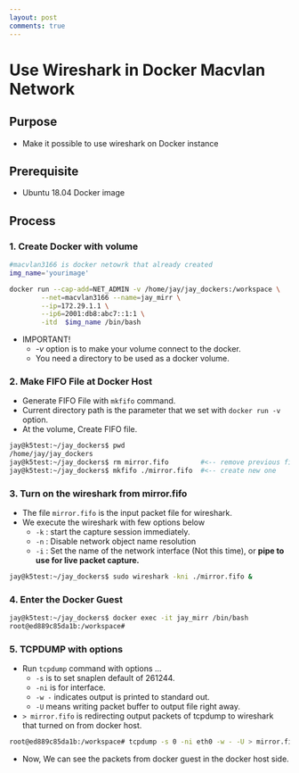 ```yaml
---
layout: post
comments: true
---
```


# Use Wireshark in Docker Macvlan Network

## Purpose

* Make it possible to use wireshark on Docker instance

## Prerequisite

* Ubuntu 18.04 Docker image

## Process

### 1. Create Docker with volume

~~~bash
#macvlan3166 is docker netowrk that already created
img_name='yourimage'

docker run --cap-add=NET_ADMIN -v /home/jay/jay_dockers:/workspace \
        --net=macvlan3166 --name=jay_mirr \
        --ip=172.29.1.1 \
        --ip6=2001:db8:abc7::1:1 \
        -itd  $img_name /bin/bash
~~~

* IMPORTANT!
	* *-v* option is to make your volume connect to the docker.
	* You need a directory to be used as a docker volume.

### 2. Make FIFO File at Docker Host

* Generate FIFO File with `mkfifo` command.
* Current directory path is the parameter that we set with `docker run -v` option.
* At the volume, Create FIFO file.

~~~bash
jay@k5test:~/jay_dockers$ pwd
/home/jay/jay_dockers
jay@k5test:~/jay_dockers$ rm mirror.fifo		#<-- remove previous fifo file
jay@k5test:~/jay_dockers$ mkfifo ./mirror.fifo	#<-- create new one
~~~

### 3. Turn on the wireshark from mirror.fifo

* The file `mirror.fifo` is the input packet file for wireshark.
* We execute the wireshark with few options below
	* `-k` : start the capture session immediately.
	* `-n` : Disable network object name resolution
	* `-i` : Set the name of the network interface (Not this time), or **pipe to use for live packet  capture.**

~~~bash
jay@k5test:~/jay_dockers$ sudo wireshark -kni ./mirror.fifo &
~~~


### 4. Enter the Docker Guest

~~~bash
jay@k5test:~/jay_dockers$ docker exec -it jay_mirr /bin/bash
root@ed889c85da1b:/workspace# 
~~~


### 5. TCPDUMP with options

* Run `tcpdump` command with options ...
	* `-s` is to set snaplen default of 261244.
	* `-ni` is for interface.
	* `-w -` indicates output is printed to standard out.
	* `-U` means writing packet buffer to output file right away.
* `> mirror.fifo` is redirecting output packets of tcpdump to wireshark that turned on from docker host.

~~~bash
root@ed889c85da1b:/workspace# tcpdump -s 0 -ni eth0 -w - -U > mirror.fifo
~~~

* Now, We can see the packets from docker guest in the docker host side.


